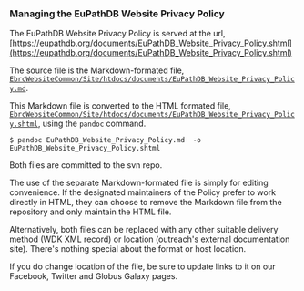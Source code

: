 ### Managing the EuPathDB Website Privacy Policy

The EuPathDB Website Privacy Policy is served at the url,
[https://eupathdb.org/documents/EuPathDB_Website_Privacy_Policy.shtml](https://eupathdb.org/documents/EuPathDB_Website_Privacy_Policy.shtml)

The source file is the Markdown-formated file,
[`EbrcWebsiteCommon/Site/htdocs/documents/EuPathDB_Website_Privacy_Policy.md`](https://cbilsvn.pmacs.upenn.edu/svn/apidb/EbrcWebsiteCommon/trunk/Site/htdocs/documents/EuPathDB_Website_Privacy_Policy.md).

This Markdown file is converted to the HTML formated file,
[`EbrcWebsiteCommon/Site/htdocs/documents/EuPathDB_Website_Privacy_Policy.shtml`](https://cbilsvn.pmacs.upenn.edu/svn/apidb/EbrcWebsiteCommon/trunk/Site/htdocs/documents/EuPathDB_Website_Privacy_Policy.shtml),
using the `pandoc` command.

```
$ pandoc EuPathDB_Website_Privacy_Policy.md  -o EuPathDB_Website_Privacy_Policy.shtml
```

Both files are committed to the svn repo.

The use of the separate Markdown-formated file is simply for editing
convenience. If the designated maintainers of the Policy prefer to work
directly in HTML, they can choose to remove the Markdown file from the
repository and only maintain the HTML file.

Alternatively, both files can be replaced with any other suitable
delivery method (WDK XML record) or location (outreach's external
documentation site). There's nothing special about the format or host
location.

If you do change location of the file, be sure to update links to it on
our Facebook, Twitter and Globus Galaxy pages.
